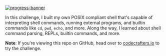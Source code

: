 [![progress-banner](https://backend.codecrafters.io/progress/shell/0a2e7754-6eb6-4047-b870-e0c39f38715f)](https://app.codecrafters.io/users/codecrafters-bot?r=2qF)



In this challenge, I built my own POSIX compliant shell that's capable of interpreting shell commands, running external programs, and builtin commands like `cd`, `pwd`, `echo`, and more. 
Along the way, I learned about shell command parsing, REPLs, builtin commands, and more.


**Note**: If you're viewing this repo on GitHub, head over to
[codecrafters.io](https://codecrafters.io) to try the challenge.

